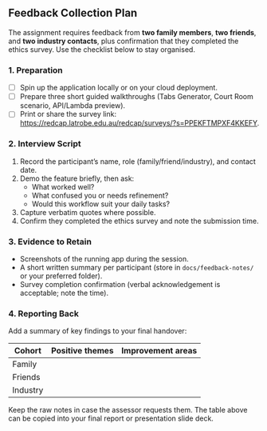 ## Feedback Collection Plan

The assignment requires feedback from **two family members**, **two friends**, and **two industry contacts**, plus confirmation that they completed the ethics survey. Use the checklist below to stay organised.

### 1. Preparation

- [ ] Spin up the application locally or on your cloud deployment.
- [ ] Prepare three short guided walkthroughs (Tabs Generator, Court Room scenario, API/Lambda preview).
- [ ] Print or share the survey link: <https://redcap.latrobe.edu.au/redcap/surveys/?s=PPEKFTMPXF4KKEFY>.

### 2. Interview Script

1. Record the participant’s name, role (family/friend/industry), and contact date.
2. Demo the feature briefly, then ask:
   - What worked well?
   - What confused you or needs refinement?
   - Would this workflow suit your daily tasks?
3. Capture verbatim quotes where possible.
4. Confirm they completed the ethics survey and note the submission time.

### 3. Evidence to Retain

- Screenshots of the running app during the session.
- A short written summary per participant (store in `docs/feedback-notes/` or your preferred folder).
- Survey completion confirmation (verbal acknowledgement is acceptable; note the time).

### 4. Reporting Back

Add a summary of key findings to your final handover:

| Cohort   | Positive themes                         | Improvement areas                         |
|----------|-----------------------------------------|-------------------------------------------|
| Family   |                                         |                                           |
| Friends  |                                         |                                           |
| Industry |                                         |                                           |

Keep the raw notes in case the assessor requests them. The table above can be copied into your final report or presentation slide deck.
